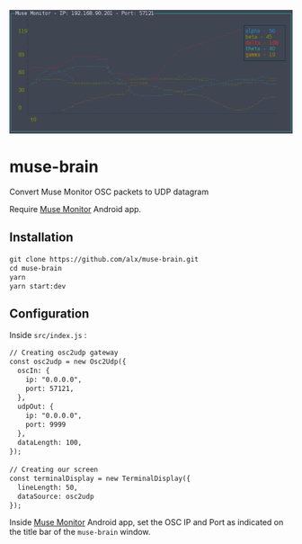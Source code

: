 ![muse-brain](https://raw.githubusercontent.com/alx/muse-brain/master/assets/screenshot.png)

# muse-brain

Convert Muse Monitor OSC packets to UDP datagram

Require [Muse Monitor](http://www.musemonitor.com) Android app.

## Installation

```
git clone https://github.com/alx/muse-brain.git
cd muse-brain
yarn
yarn start:dev
```

## Configuration

Inside `src/index.js` :

```
// Creating osc2udp gateway
const osc2udp = new Osc2Udp({
  oscIn: {
    ip: "0.0.0.0",
    port: 57121,
  },
  udpOut: {
    ip: "0.0.0.0",
    port: 9999
  },
  dataLength: 100,
});

// Creating our screen
const terminalDisplay = new TerminalDisplay({
  lineLength: 50,
  dataSource: osc2udp
});
```

Inside [Muse Monitor](http://www.musemonitor.com) Android app, set the OSC IP and Port as indicated on the title bar of the `muse-brain` window.
